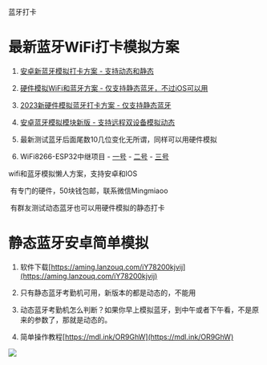 蓝牙打卡

# 最新蓝牙WiFi打卡模拟方案

1. [安卓新蓝牙模拟打卡方案 - 支持动态和静态](https://mp.weixin.qq.com/s?__biz=Mzg4NTgwNjkyOA==&mid=2247484386&idx=1&sn=5135d468c50d1dcd5faf55fb2a70b217&chksm=cfa201ddf8d588cb196b3c192f168cdb0590ee3d7bf949d18807bc728fbd785cd46c1ca9cedb#rd)

2. [硬件模拟WiFi和蓝牙方案 - 仅支持静态蓝牙，不过iOS可以用](https://mp.weixin.qq.com/s?__biz=Mzg4NTgwNjkyOA==&mid=2247484393&idx=1&sn=d1729f96d15e0bfe36fc6fe1e20a61d5&chksm=cfa201d6f8d588c01927fa7726f06727ad3da8ba93d6b95dc2d309b5d981fa11b04aa518f5ea#rd)

3. [2023新硬件模拟蓝牙打卡方案 - 仅支持静态蓝牙](https://aming.lanzouf.com/iBF8U0q02pmb)

4. [安卓蓝牙模拟模块新版 - 支持远程双设备模拟动态](https://github.com/dreamncn/bluetooth)
5. 最新测试蓝牙后面尾数10几位变化无所谓，同样可以用硬件模拟
6. WiFi8266-ESP32中继项目 - [一号](https://github.com/happysoul/esp8266web) - [二号](https://github.com/martin-ger/esp_wifi_repeater/) - [三号](https://github.com/martin-ger/esp32_nat_router)

wifi和蓝牙模拟懒人方案，支持安卓和IOS

​	有专门的硬件，50块钱包邮，联系微信Mingmiaoo

​	有群友测试动态蓝牙也可以用硬件模拟的静态打卡

# 静态蓝牙安卓简单模拟

1. 软件下载[https://aming.lanzouq.com/iY78200kjvij](https://aming.lanzouq.com/iY78200kjvij)

2. 只有静态蓝牙考勤机可用，新版本的都是动态的，不能用

3. 动态蓝牙考勤机怎么判断？如果你早上模拟蓝牙，到中午或者下午看，不是原来的参数了，那就是动态的。

4. 简单操作教程[https://mdl.ink/OR9GhW](https://mdl.ink/OR9GhW)

![](https://docimg9.docs.qq.com/image/kzWFDoXvjFEpW4HTeVR5Cg.jpeg?w=1133&h=5369)



